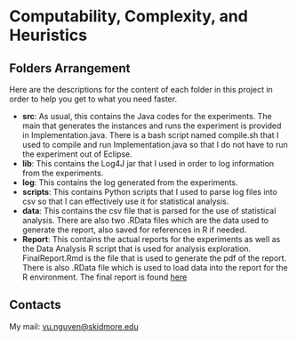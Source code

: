 # Computability, Complexity, and Heuristics #

## Folders Arrangement ##
Here are the descriptions for the content of each folder in this project in order to help you get to what you need faster.

* **src**: As usual, this contains the Java codes for the experiments. The main that generates the instances and runs the experiment is provided in Implementation.java. There is a bash script named compile.sh that I used to compile and run Implementation.java so that I do not have to run the experiment out of Eclipse.   
* **lib**: This contains the Log4J jar that I used in order to log information from the experiments.  
* **log**: This contains the log generated from the experiments.  
* **scripts**: This contains Python scripts that I used to parse log files into csv so that I can effectively use it for statistical analysis.  
* **data**: This contains the csv file that is parsed for the use of statistical analysis. There are also two .RData files which are the data used to generate the report, also saved for references in R if needed.  
* **Report**: This contains the actual reports for the experiments as well as the Data Analysis R script that is used for analysis exploration. FinalReport.Rmd is the file that is used to generate the pdf of the report. There is also .RData file which is used to load data into the report for the R environment. The final report is found [here](Report/FinalReport.pdf) 

## Contacts ##
My mail: [vu.nguyen@skidmore.edu](mailto:vu.nguyen@skidmore.edu)
